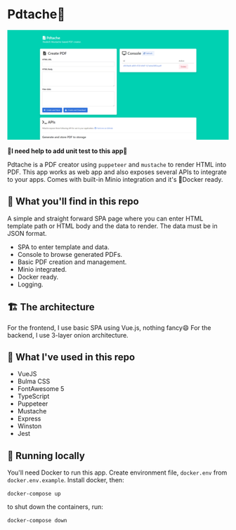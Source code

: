 # Pdtache📄

![Image of Yaktocat](https://github.com/fahminlb33/Pdtache/blob/master/.github/screenshot.png?raw=true)

**🚧I need help to add unit test to this app🚧**

Pdtache is a PDF creator using `puppeteer` and `mustache` to render HTML into PDF.
This app works as web app and also exposes several APIs to integrate to your apps.
Comes with built-in Minio integration and it's 🐳Docker ready.

## 🧐 What you'll find in this repo

A simple and straight forward SPA page where you can enter HTML template path or
HTML body and the data to render. The data must be in JSON format.

- SPA to enter template and data.
- Console to browse generated PDFs.
- Basic PDF creation and management.
- Minio integrated.
- Docker ready.
- Logging.

## 🏗 The architecture

For the frontend, I use basic SPA using Vue.js, nothing fancy😄
For the backend, I use 3-layer onion architecture.

## 👻 What I've used in this repo

- VueJS
- Bulma CSS
- FontAwesome 5
- TypeScript
- Puppeteer
- Mustache
- Express
- Winston
- Jest

## 🏃‍ Running locally

You'll need Docker to run this app. Create environment file, `docker.env` from `docker.env.example`.
Install docker, then:

```
docker-compose up
```

to shut down the containers, run:

```
docker-compose down
```
